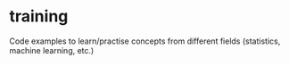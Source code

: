 # training
Code examples to learn/practise concepts from different fields (statistics, machine learning, etc.)
